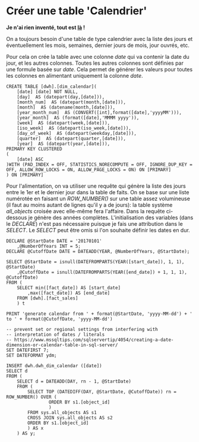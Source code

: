 # Créer une table 'Calendrier'

**Je n'ai rien inventé, tout est [là](https://www.mssqltips.com/sqlservertip/4054/creating-a-date-dimension-or-calendar-table-in-sql-server/) !**

On a toujours besoin d'une table de type calendrier avec la liste des jours et éventuellement les mois, semaines, dernier jours de mois, jour ouvrés, etc.

Pour cela on crée la table avec une colonne _date_ qui va contenir la date du jour, et les autres colonnes. Toutes les autres colonnes sont définies par une formule basée sur _date_. Cela permet de générer les valeurs pour toutes les colonnes en alimentant uniquement la colonne _date_.

```
CREATE TABLE [dwh].[dim_calendar](
    [date] [date] NOT NULL,
    [day]  AS (datepart(day,[date])),
    [month_num]  AS (datepart(month,[date])),
    [month]  AS (datename(month,[date])),
    [year_month_num]  AS (CONVERT([int],format([date],'yyyyMM'))),
    [year_month]  AS (format([date],'MMMM yyyy')),
    [week]  AS (datepart(week,[date])),
    [iso_week]  AS (datepart(iso_week,[date])),
    [day_of_week]  AS (datepart(weekday,[date])),
    [quarter]  AS (datepart(quarter,[date])),
    [year]  AS (datepart(year,[date])),
PRIMARY KEY CLUSTERED 
(
    [date] ASC
)WITH (PAD_INDEX = OFF, STATISTICS_NORECOMPUTE = OFF, IGNORE_DUP_KEY = OFF, ALLOW_ROW_LOCKS = ON, ALLOW_PAGE_LOCKS = ON) ON [PRIMARY]
) ON [PRIMARY]
```

Pour l'alimentation, on va utiliser une requête qui génère la liste des jours entre le 1er et le dernier jour dans la table de faits. On se base sur une liste numérotée en faisant un _ROW_NUMBER()_ sur une table assez volumineuse (il faut au moins autant de lignes qu'il y a de jours): la table système _all_objects_ croisée avec elle-même fera l'affaire. Dans la requête ci-dessous je génère des années complètes. L'initialisation des variables (dans le _DECLARE_) n'est pas nécessaire puisque je fais une attribution dans le _SELECT_. Le _SELECT_ peut être omis si l'on souhaite définir les dates en dur.

```
DECLARE @StartDate DATE = '20170101'
    ,@NumberOfYears INT = 5;
DECLARE @CutoffDate DATE = DATEADD(YEAR, @NumberOfYears, @StartDate);
 
SELECT @StartDate = isnull(DATEFROMPARTS(YEAR([start_date]), 1, 1), @StartDate)
    ,@CutoffDate = isnull(DATEFROMPARTS(YEAR([end_date]) + 1, 1, 1), @CutoffDate)
FROM (
    SELECT min([fact_date]) AS [start_date]
        ,max([fact_date]) AS [end_date]
    FROM [dwh].[fact_sales]
    ) t
 
PRINT 'generate calendar from ' + format(@StartDate, 'yyyy-MM-dd') + ' to ' + format(@CutoffDate, 'yyyy-MM-dd')
 
-- prevent set or regional settings from interfering with 
-- interpretation of dates / literals
-- https://www.mssqltips.com/sqlservertip/4054/creating-a-date-dimension-or-calendar-table-in-sql-server/
SET DATEFIRST 7;
SET DATEFORMAT ydm;
 
INSERT dwh.dwh_dim_calendar ([date])
SELECT d
FROM (
    SELECT d = DATEADD(DAY, rn - 1, @StartDate)
    FROM (
        SELECT TOP (DATEDIFF(DAY, @StartDate, @CutoffDate)) rn = ROW_NUMBER() OVER (
                ORDER BY s1.[object_id]
                )
        FROM sys.all_objects AS s1
        CROSS JOIN sys.all_objects AS s2
        ORDER BY s1.[object_id]
        ) AS x
    ) AS y;
```